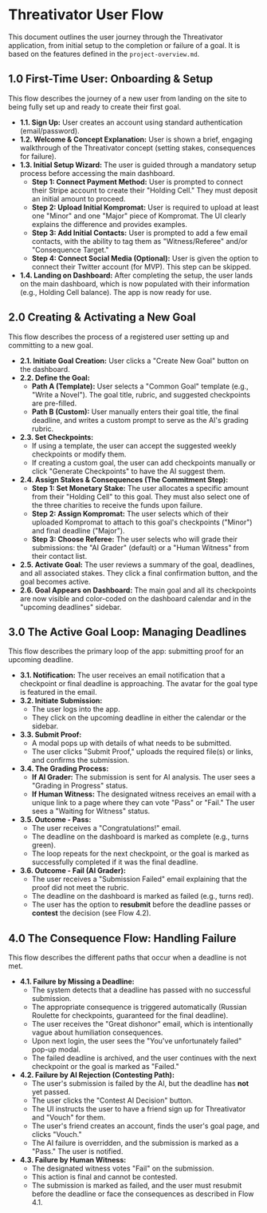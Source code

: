 # **Threativator User Flow**

This document outlines the user journey through the Threativator application, from initial setup to the completion or failure of a goal. It is based on the features defined in the `project-overview.md`.

## **1.0 First-Time User: Onboarding & Setup**

This flow describes the journey of a new user from landing on the site to being fully set up and ready to create their first goal.

- **1.1. Sign Up:** User creates an account using standard authentication (email/password).
- **1.2. Welcome & Concept Explanation:** User is shown a brief, engaging walkthrough of the Threativator concept (setting stakes, consequences for failure).
- **1.3. Initial Setup Wizard:** The user is guided through a mandatory setup process before accessing the main dashboard.
  - **Step 1: Connect Payment Method:** User is prompted to connect their Stripe account to create their "Holding Cell." They must deposit an initial amount to proceed.
  - **Step 2: Upload Initial Kompromat:** User is required to upload at least one "Minor" and one "Major" piece of Kompromat. The UI clearly explains the difference and provides examples.
  - **Step 3: Add Initial Contacts:** User is prompted to add a few email contacts, with the ability to tag them as "Witness/Referee" and/or "Consequence Target."
  - **Step 4: Connect Social Media (Optional):** User is given the option to connect their Twitter account (for MVP). This step can be skipped.
- **1.4. Landing on Dashboard:** After completing the setup, the user lands on the main dashboard, which is now populated with their information (e.g., Holding Cell balance). The app is now ready for use.

## **2.0 Creating & Activating a New Goal**

This flow describes the process of a registered user setting up and committing to a new goal.

- **2.1. Initiate Goal Creation:** User clicks a "Create New Goal" button on the dashboard.
- **2.2. Define the Goal:**
  - **Path A (Template):** User selects a "Common Goal" template (e.g., "Write a Novel"). The goal title, rubric, and suggested checkpoints are pre-filled.
  - **Path B (Custom):** User manually enters their goal title, the final deadline, and writes a custom prompt to serve as the AI's grading rubric.
- **2.3. Set Checkpoints:**
  - If using a template, the user can accept the suggested weekly checkpoints or modify them.
  - If creating a custom goal, the user can add checkpoints manually or click "Generate Checkpoints" to have the AI suggest them.
- **2.4. Assign Stakes & Consequences (The Commitment Step):**
  - **Step 1: Set Monetary Stake:** The user allocates a specific amount from their "Holding Cell" to this goal. They must also select one of the three charities to receive the funds upon failure.
  - **Step 2: Assign Kompromat:** The user selects which of their uploaded Kompromat to attach to this goal's checkpoints ("Minor") and final deadline ("Major").
  - **Step 3: Choose Referee:** The user selects who will grade their submissions: the "AI Grader" (default) or a "Human Witness" from their contact list.
- **2.5. Activate Goal:** The user reviews a summary of the goal, deadlines, and all associated stakes. They click a final confirmation button, and the goal becomes active.
- **2.6. Goal Appears on Dashboard:** The main goal and all its checkpoints are now visible and color-coded on the dashboard calendar and in the "upcoming deadlines" sidebar.

## **3.0 The Active Goal Loop: Managing Deadlines**

This flow describes the primary loop of the app: submitting proof for an upcoming deadline.

- **3.1. Notification:** The user receives an email notification that a checkpoint or final deadline is approaching. The avatar for the goal type is featured in the email.
- **3.2. Initiate Submission:**
  - The user logs into the app.
  - They click on the upcoming deadline in either the calendar or the sidebar.
- **3.3. Submit Proof:**
  - A modal pops up with details of what needs to be submitted.
  - The user clicks "Submit Proof," uploads the required file(s) or links, and confirms the submission.
- **3.4. The Grading Process:**
  - **If AI Grader:** The submission is sent for AI analysis. The user sees a "Grading in Progress" status.
  - **If Human Witness:** The designated witness receives an email with a unique link to a page where they can vote "Pass" or "Fail." The user sees a "Waiting for Witness" status.
- **3.5. Outcome \- Pass:**
  - The user receives a "Congratulations\!" email.
  - The deadline on the dashboard is marked as complete (e.g., turns green).
  - The loop repeats for the next checkpoint, or the goal is marked as successfully completed if it was the final deadline.
- **3.6. Outcome \- Fail (AI Grader):**
  - The user receives a "Submission Failed" email explaining that the proof did not meet the rubric.
  - The deadline on the dashboard is marked as failed (e.g., turns red).
  - The user has the option to **resubmit** before the deadline passes or **contest** the decision (see Flow 4.2).

## **4.0 The Consequence Flow: Handling Failure**

This flow describes the different paths that occur when a deadline is not met.

- **4.1. Failure by Missing a Deadline:**
  - The system detects that a deadline has passed with no successful submission.
  - The appropriate consequence is triggered automatically (Russian Roulette for checkpoints, guaranteed for the final deadline).
  - The user receives the "Great dishonor" email, which is intentionally vague about humiliation consequences.
  - Upon next login, the user sees the "You've unfortunately failed" pop-up modal.
  - The failed deadline is archived, and the user continues with the next checkpoint or the goal is marked as "Failed."
- **4.2. Failure by AI Rejection (Contesting Path):**
  - The user's submission is failed by the AI, but the deadline has **not** yet passed.
  - The user clicks the "Contest AI Decision" button.
  - The UI instructs the user to have a friend sign up for Threativator and "Vouch" for them.
  - The user's friend creates an account, finds the user's goal page, and clicks "Vouch."
  - The AI failure is overridden, and the submission is marked as a "Pass." The user is notified.
- **4.3. Failure by Human Witness:**
  - The designated witness votes "Fail" on the submission.
  - This action is final and cannot be contested.
  - The submission is marked as failed, and the user must resubmit before the deadline or face the consequences as described in Flow 4.1.
